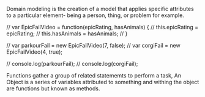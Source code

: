 Domain modeling is the creation of a model that applies specific attributes to a particular element- being a person, thing, or problem for example. 

//   var EpicFailVideo = function(epicRating, hasAnimals) {
//   this.epicRating = epicRating;
//   this.hasAnimals = hasAnimals;
// }

// var parkourFail = new EpicFailVideo(7, false);
// var corgiFail = new EpicFailVideo(4, true);

// console.log(parkourFail);
// console.log(corgiFail);
  
Functions gather a group of related statememts to perform a task, An Object is a series of variables attributed to something and withing the object are functions but known as methods.
  
  
